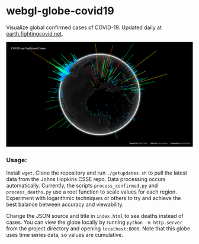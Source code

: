 # webgl-globe-covid19
Visualize global confirmed cases of COVID-19. Updated daily at [earth.fightingcovid.net](https://earth.fightingcovid.net/#dashboard).

![screenshot](screenshot.png)

### Usage:

Install `wget`. Clone the repository and run `./getupdates.sh` to pull the latest data from the Johns Hopkins CSSE repo. Data processing occurs automatically. Currently, the scripts `process_confirmed.py` and `process_deaths.py` use a root function to scale values for each region. Experiment with logarithmic techniques or others to try and achieve the best balance between accuracy and viewability.

Change the JSON source and title in `index.html` to see deaths instead of cases. You can view the globe locally by running `python -m http.server` from the project directory and opening `localhost:8000`. Note that this globe uses time series data, so values are cumulative.